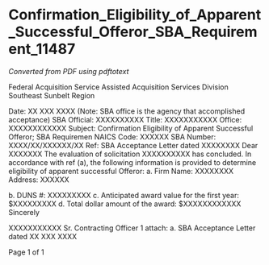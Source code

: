 # Confirmation_Eligibility_of_Apparent_Successful_Offeror_SBA_Requirement_11487

_Converted from PDF using pdftotext_

Federal Acquisition Service
Assisted Acquisition Services Division
Southeast Sunbelt Region

Date: XX XXX XXXX
(Note: SBA office is the agency that accomplished acceptance)
SBA Official: XXXXXXXXXX
Title: XXXXXXXXXXX
Office: XXXXXXXXXXXX
Subject: Confirmation Eligibility of Apparent Successful Offeror; SBA Requiremen
NAICS Code: XXXXXX SBA Number: XXXX/XX/XXXXXX/XX
Ref: SBA Acceptance Letter dated XXXXXXXX
Dear XXXXXXX
The evaluation of solicitation XXXXXXXXXX has concluded. In accordance with ref (a), the
following information is provided to determine eligibility of apparent successful Offeror:
a. Firm Name: XXXXXXXX
Address: XXXXXX

b. DUNS #: XXXXXXXXX
c. Anticipated award value for the first year: $XXXXXXXXX
d. Total dollar amount of the award: $XXXXXXXXXXXX
Sincerely

XXXXXXXXXXX
Sr. Contracting Officer
1 attach:
a. SBA Acceptance Letter dated XX XXX XXXX

Page 1 of 1

